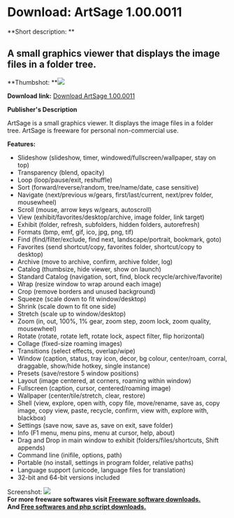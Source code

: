 # Download: ArtSage 1.00.0011

**Short description: **

## A small graphics viewer that displays the image files in a folder tree.

  
**Thumbshot: **![](http://www.freewarefiles.com/screenshot/artsage1_md.jpg)   
  
**Download link:** [Download ArtSage 1.00.0011](http://freesoftwares.boysofts.com/ArtSage_program_46496.html)  
  

**Publisher's Description**  
  

ArtSage is a small graphics viewer. It displays the image files in a folder
tree. ArtSage is freeware for personal non-commercial use.

**Features:**

  * Slideshow (slideshow, timer, windowed/fullscreen/wallpaper, stay on top) 
  * Transparency (blend, opacity) 
  * Loop (loop/pause/exit, reshuffle) 
  * Sort (forward/reverse/random, tree/name/date, case sensitive) 
  * Navigate (next/previous w/gears, first/last/current, next/prev folder, mousewheel) 
  * Scroll (mouse, arrow keys w/gears, autoscroll) 
  * View (exhibit/favorites/desktop/archive, image folder, link target) 
  * Exhibit (folder, refresh, subfolders, hidden folders, autorefresh) 
  * Formats (bmp, emf, gif, ico, jpg, png, tif) 
  * Find (find/filter/exclude, find next, landscape/portrait, bookmark, goto) 
  * Favorites (send shortcut/copy, favorites folder, shortcut/copy to desktop) 
  * Archive (move to archive, confirm, archive folder, log) 
  * Catalog (thumbsize, hide viewer, show on launch) 
  * Standard Catalog (navigation, sort, find, block recycle/archive/favorite) 
  * Wrap (resize window to wrap around each image) 
  * Crop (remove borders and unused background) 
  * Squeeze (scale down to fit window/desktop) 
  * Shrink (scale down to fit one side) 
  * Stretch (scale up to window/desktop) 
  * Zoom (in, out, 100%, 1% gear, zoom step, zoom lock, zoom quality, mousewheel) 
  * Rotate (rotate, rotate left, rotate lock, aspect filter, flip horizontal) 
  * Collage (fixed-size roaming images) 
  * Transitions (select effects, overlap/wipe) 
  * Window (caption, status, tray icon, decor, bg colour, center/roam, corral, draggable, show/hide hotkey, single instance) 
  * Presets (save/restore 5 window positions) 
  * Layout (image centered, at corners, roaming within window) 
  * Fullscreen (caption, cursor, centered/roaming image) 
  * Wallpaper (center/tile/stretch, clear, restore) 
  * Shell (view, explore, open with, copy file, move/rename, save as, copy image, copy view, paste, recycle, confirm, view with, explore with, blackbox) 
  * Settings (save now, save as, save on exit, save folder) 
  * Info (F1 menu, menu pins, menu at cursor, help, about) 
  * Drag and Drop in main window to exhibit (folders/files/shortcuts, Shift appends) 
  * Command line (inifile, options, path) 
  * Portable (no install, settings in program folder, relative paths) 
  * Language support (unicode, language files for translation) 
  * 32-bit and 64-bit versions included 

  
  
Screenshot: ![](http://www.freewarefiles.com/screenshot/artsage1.jpg)  
**For more freeware softwares visit [Freeware software downloads.](http://freesoftwares.boysofts.com/)**   
**And [Free softwares and php script downloads.](http://www.boysofts.com/)**

